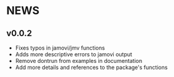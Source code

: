 # NEWS

## v0.0.2
- Fixes typos in jamovi/jmv functions
- Adds more descriptive errors to jamovi output
- Remove dontrun from examples in documentation
- Add more details and references to the package's functions
